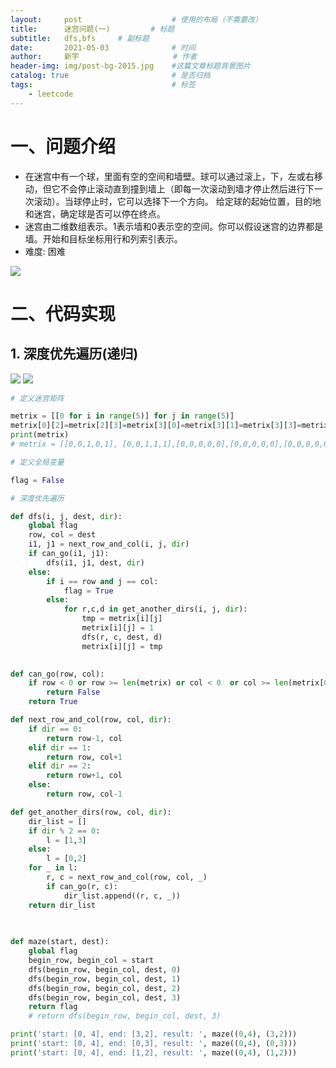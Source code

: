 ```yaml
---
layout:     post                    # 使用的布局（不需要改）
title:      迷宫问题(一)	        # 标题 
subtitle:   dfs,bfs  	# 副标题
date:       2021-05-03              # 时间
author:     新宇                     # 作者
header-img: img/post-bg-2015.jpg    #这篇文章标题背景图片
catalog: true                       # 是否归档
tags:                               # 标签
    - leetcode
---
```

# 一、问题介绍
- 在迷宫中有一个球，里面有空的空间和墙壁。球可以通过滚上，下，左或右移动，但它不会停止滚动直到撞到墙上（即每一次滚动到墙才停止然后进行下一次滚动）。当球停止时，它可以选择下一个方向。
给定球的起始位置，目的地和迷宫，确定球是否可以停在终点。
- 迷宫由二维数组表示。1表示墙和0表示空的空间。你可以假设迷宫的边界都是墙。开始和目标坐标用行和列索引表示。
- 难度: 困难

![](https://tva1.sinaimg.cn/large/008i3skNly1gq5ipp0o8rj30iu0c3wf6.jpg)

# 二、代码实现
## 1. 深度优先遍历(递归)
![](https://tva1.sinaimg.cn/large/008i3skNly1gq5n14282gj30to0drn5v.jpg)
![](https://tva1.sinaimg.cn/large/008i3skNly1gq5n299kwoj30u80cgjz9.jpg)

```python
# 定义迷宫矩阵

metrix = [[0 for i in range(5)] for j in range(5)]
metrix[0][2]=metrix[2][3]=metrix[3][0]=metrix[3][1]=metrix[3][3]=metrix[3][4]=1
print(metrix)
# metrix = [[0,0,1,0,1], [0,0,1,1,1],[0,0,0,0,0],[0,0,0,0,0],[0,0,0,0,0]]

# 定义全局变量

flag = False

# 深度优先遍历

def dfs(i, j, dest, dir):
    global flag
    row, col = dest
    i1, j1 = next_row_and_col(i, j, dir)
    if can_go(i1, j1):
        dfs(i1, j1, dest, dir)
    else:
        if i == row and j == col:
            flag = True
        else:
            for r,c,d in get_another_dirs(i, j, dir):
                tmp = metrix[i][j]
                metrix[i][j] = 1
                dfs(r, c, dest, d)
                metrix[i][j] = tmp
        

def can_go(row, col):
    if row < 0 or row >= len(metrix) or col < 0  or col >= len(metrix[0]) or metrix[row][col] == 1 :
        return False
    return True

def next_row_and_col(row, col, dir):
    if dir == 0:
        return row-1, col
    elif dir == 1:
        return row, col+1
    elif dir == 2:
        return row+1, col
    else:
        return row, col-1

def get_another_dirs(row, col, dir):
    dir_list = []
    if dir % 2 == 0:
        l = [1,3]
    else:
        l = [0,2]
    for _ in l:
        r, c = next_row_and_col(row, col, _)
        if can_go(r, c):
            dir_list.append((r, c, _))
    return dir_list
    
    

def maze(start, dest):
    global flag
    begin_row, begin_col = start
    dfs(begin_row, begin_col, dest, 0)
    dfs(begin_row, begin_col, dest, 1)
    dfs(begin_row, begin_col, dest, 2)
    dfs(begin_row, begin_col, dest, 3)
    return flag
    # return dfs(begin_row, begin_col, dest, 3)

print('start: [0, 4], end: [3,2], result: ', maze((0,4), (3,2)))
print('start: [0, 4], end: [0,3], result: ', maze((0,4), (0,3))) 
print('start: [0, 4], end: [1,2], result: ', maze((0,4), (1,2)))


```

